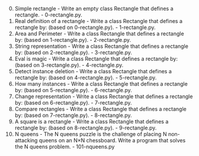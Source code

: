 0. Simple rectangle - Write an empty class Rectangle that defines a rectangle. - 0-rectangle.py.
1. Real definition of a rectangle - Write a class Rectangle that defines a rectangle by: (based on 0-rectangle.py). - 1-rectangle.py.
2. Area and Perimeter - Write a class Rectangle that defines a rectangle by: (based on 1-rectangle.py). - 2-rectangle.py.
3. String representation - Write a class Rectangle that defines a rectangle by: (based on 2-rectangle.py). - 3-rectangle.py.
4. Eval is magic - Write a class Rectangle that defines a rectangle by: (based on 3-rectangle.py). - 4-rectangle.py.
5. Detect instance deletion - Write a class Rectangle that defines a rectangle by: (based on 4-rectangle.py). - 5-rectangle.py.
6. How many instances - Write a class Rectangle that defines a rectangle by: (based on 5-rectangle.py). - 6-rectangle.py.
7. Change representation - Write a class Rectangle that defines a rectangle by: (based on 6-rectangle.py). - 7-rectangle.py.
8. Compare rectangles - Write a class Rectangle that defines a rectangle by: (based on 7-rectangle.py). - 8-rectangle.py.
9. A square is a rectangle - Write a class Rectangle that defines a rectangle by: (based on 8-rectangle.py). - 9-rectangle.py.
10. N queens - The N queens puzzle is the challenge of placing N non-attacking queens on an N×N chessboard. Write a program that solves the N queens problem. - 101-nqueens.py
